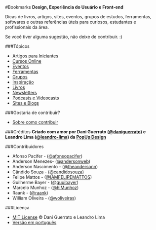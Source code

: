 #Bookmarks
**Design, Experiência do Usuário e Front-end**

Dicas  de livros, artigos, sites, eventos, grupos de estudos, ferramentas, softwares e outras referências úteis para curiosos, estudantes e profissionais da área.

Se você tiver alguma sugestão, não deixe de contribuir. :)

###Tópicos
* [Artigos para Iniciantes](topicos/artigos-para-iniciantes.md)
* [Cursos Online](topicos/cursos-online.md)
* [Eventos](topicos/eventos.md)
* [Ferramentas](topicos/ferramentas.md)
* [Grupos](topicos/grupos.md)
* [Inspiração](topicos/inspiracao.md)
* [Livros](topicos/livros.md)
* [Newsletters](topicos/newsletters.md)
* [Podcasts e Videocasts](topicos/podcasts-e-videocasts.md)
* [Sites e Blogs](topicos/sites-e-blogs.md)

###Gostaria de contribuir?
* [Sobre como contribuir](como-contribuir.md)

###Créditos
**Criado com amor por Dani Guerrato ([@daniguerrato](https://github.com/daniguerrato)) e Leandro Lima ([@leandro-lima](https://github.com/leandro-lima)) da [PopUp Design](http://www.popupdesign.com.br)**

###Contribuidores
* Afonso Pacifer - ([@afonsopacifer](https://github.com/afonsopacifer))
* Anderson Menezes- ([@andersonweb](https://github.com/andersonweb))
* Anderson Nascimento - ([@theandersonn](https://github.com/theandersonn))
* Cândido Souza - ([@candidosouza](https://github.com/candidosouza))
* Felipe Mattos - ([@IAMFELIPEMATTOS](https://github.com/IAMFELIPEMATTOS))
* Guilherme Bayer - ([@guuibayer](https://github.com/guuibayer))
* Marcelo Munhoz - ([@hiMunhoz](https://github.com/hiMunhoz))
* Raank - ([@raank](https://github.com/raank))
* William Oliveira - ([@woliveiras](https://github.com/woliveiras))

###Licença
* [MIT License](license/license.md) © Dani Guerrato e Leandro Lima
* [Versão em português](license/licenca.md)
